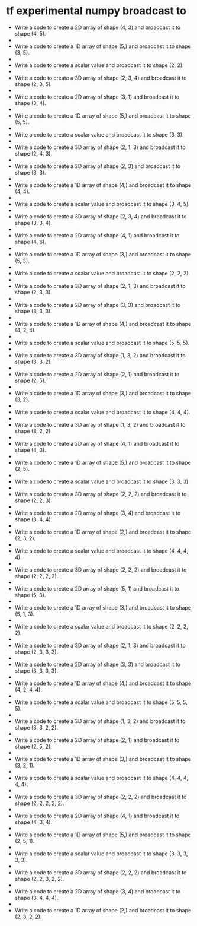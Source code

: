# tf experimental numpy broadcast to

- Write a code to create a 2D array of shape (4, 3) and broadcast it to shape (4, 5).
- 
- Write a code to create a 1D array of shape (5,) and broadcast it to shape (3, 5).
- 
- Write a code to create a scalar value and broadcast it to shape (2, 2).
- 
- Write a code to create a 3D array of shape (2, 3, 4) and broadcast it to shape (2, 3, 5).
- 
- Write a code to create a 2D array of shape (3, 1) and broadcast it to shape (3, 4).
- 
- Write a code to create a 1D array of shape (5,) and broadcast it to shape (5, 5).
- 
- Write a code to create a scalar value and broadcast it to shape (3, 3).
- 
- Write a code to create a 3D array of shape (2, 1, 3) and broadcast it to shape (2, 4, 3).
- 
- Write a code to create a 2D array of shape (2, 3) and broadcast it to shape (3, 3).
- 
- Write a code to create a 1D array of shape (4,) and broadcast it to shape (4, 4).
- 
- Write a code to create a scalar value and broadcast it to shape (3, 4, 5).
- 
- Write a code to create a 3D array of shape (2, 3, 4) and broadcast it to shape (3, 3, 4).
- 
- Write a code to create a 2D array of shape (4, 1) and broadcast it to shape (4, 6).
- 
- Write a code to create a 1D array of shape (3,) and broadcast it to shape (5, 3).
- 
- Write a code to create a scalar value and broadcast it to shape (2, 2, 2).
- 
- Write a code to create a 3D array of shape (2, 1, 3) and broadcast it to shape (2, 3, 3).
- 
- Write a code to create a 2D array of shape (3, 3) and broadcast it to shape (3, 3, 3).
- 
- Write a code to create a 1D array of shape (4,) and broadcast it to shape (4, 2, 4).
- 
- Write a code to create a scalar value and broadcast it to shape (5, 5, 5).
- 
- Write a code to create a 3D array of shape (1, 3, 2) and broadcast it to shape (3, 3, 2).
- 
- Write a code to create a 2D array of shape (2, 1) and broadcast it to shape (2, 5).
- 
- Write a code to create a 1D array of shape (3,) and broadcast it to shape (3, 2).
- 
- Write a code to create a scalar value and broadcast it to shape (4, 4, 4).
- 
- Write a code to create a 3D array of shape (1, 3, 2) and broadcast it to shape (3, 2, 2).
- 
- Write a code to create a 2D array of shape (4, 1) and broadcast it to shape (4, 3).
- 
- Write a code to create a 1D array of shape (5,) and broadcast it to shape (2, 5).
- 
- Write a code to create a scalar value and broadcast it to shape (3, 3, 3).
- 
- Write a code to create a 3D array of shape (2, 2, 2) and broadcast it to shape (2, 2, 3).
- 
- Write a code to create a 2D array of shape (3, 4) and broadcast it to shape (3, 4, 4).
- 
- Write a code to create a 1D array of shape (2,) and broadcast it to shape (2, 3, 2).
- 
- Write a code to create a scalar value and broadcast it to shape (4, 4, 4, 4).
- 
- Write a code to create a 3D array of shape (2, 2, 2) and broadcast it to shape (2, 2, 2, 2).
- 
- Write a code to create a 2D array of shape (5, 1) and broadcast it to shape (5, 3).
- 
- Write a code to create a 1D array of shape (3,) and broadcast it to shape (5, 1, 3).
- 
- Write a code to create a scalar value and broadcast it to shape (2, 2, 2, 2).
- 
- Write a code to create a 3D array of shape (2, 1, 3) and broadcast it to shape (2, 3, 3, 3).
- 
- Write a code to create a 2D array of shape (3, 3) and broadcast it to shape (3, 3, 3, 3).
- 
- Write a code to create a 1D array of shape (4,) and broadcast it to shape (4, 2, 4, 4).
- 
- Write a code to create a scalar value and broadcast it to shape (5, 5, 5, 5).
- 
- Write a code to create a 3D array of shape (1, 3, 2) and broadcast it to shape (3, 3, 2, 2).
- 
- Write a code to create a 2D array of shape (2, 1) and broadcast it to shape (2, 5, 2).
- 
- Write a code to create a 1D array of shape (3,) and broadcast it to shape (3, 2, 1).
- 
- Write a code to create a scalar value and broadcast it to shape (4, 4, 4, 4, 4).
- 
- Write a code to create a 3D array of shape (2, 2, 2) and broadcast it to shape (2, 2, 2, 2, 2).
- 
- Write a code to create a 2D array of shape (4, 1) and broadcast it to shape (4, 3, 4).
- 
- Write a code to create a 1D array of shape (5,) and broadcast it to shape (2, 5, 1).
- 
- Write a code to create a scalar value and broadcast it to shape (3, 3, 3, 3, 3).
- 
- Write a code to create a 3D array of shape (2, 2, 2) and broadcast it to shape (2, 2, 3, 2, 2).
- 
- Write a code to create a 2D array of shape (3, 4) and broadcast it to shape (3, 4, 4, 4).
- 
- Write a code to create a 1D array of shape (2,) and broadcast it to shape (2, 3, 2, 2).